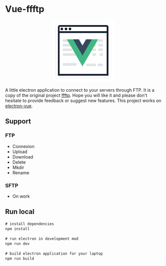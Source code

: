 # Vue-ffftp
<div>
  <p align="center">
    <a href="https://github.com/Alustrat/vue-ffftp/releases/download/v1.0.0/vue-ffftp-1.0.0.exe"><img src="https://raw.githubusercontent.com/Alustrat/vue-ffftp/master/static/img/logo.png"></a>
  </p>
</div>

A little electron application to connect to your servers through FTP. It is a copy of the original project <a href="https://github.com/mitchas/ffftp">ffftp</a>. Hope you will like it and please don't hesitate to provide feedback or suggest new features. This project works on <a href="https://github.com/SimulatedGREG/electron-vue">electron-vue</a>.

Support
----------

### FTP
* Connexion
* Upload
* Download
* Delete
* Mkdir
* Rename

### SFTP
* On work

Run local
----------

	# install dependencies
	npm install

	# run electron in development mod
	npm run dev

	# build electron application for your laptop
	npm run build
